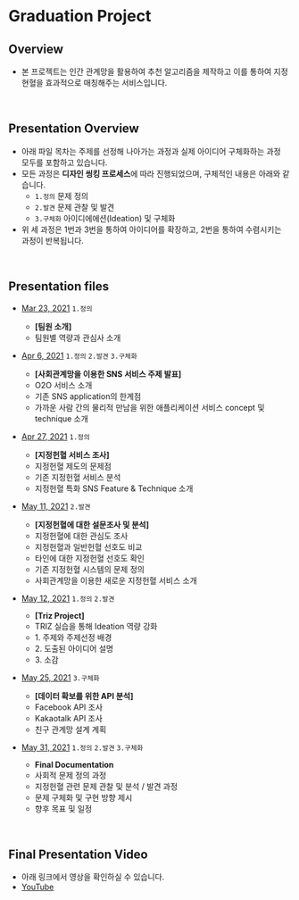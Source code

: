 <br>

# Graduation Project

## Overview
 - 본 프로젝트는 인간 관계망을 활용하여 추천 알고리즘을 제작하고 이를 통하여 지정 현혈을 효과적으로 매칭해주는 서비스입니다.

<br>

## Presentation Overview
 - 아래 파일 목차는 주제를 선정해 나아가는 과정과 실제 아이디어 구체화하는 과정 모두를 포함하고 있습니다.
 - 모든 과정은 **디자인 씽킹 프로세스**에 따라 진행되었으며, 구체적인 내용은 아래와 같습니다.
   - `1.정의` 문제 정의
   - `2.발견` 문제 관찰 및 발견
   - `3.구체화` 아이디에에션(Ideation) 및 구체화
 - 위 세 과정은 1번과 3번을 통하여 아이디어를 확장하고, 2번을 통하여 수렴시키는 과정이 반복됩니다.

<br>

## Presentation files
 - [Mar 23, 2021](https://github.com/GC210GP/wiki-211/blob/main/presentations/210323_GraduationProject_Team5.pdf) `1.정의`
   - **[팀원 소개]** 
   - 팀원별 역량과 관심사 소개

 - [Apr 6, 2021](https://github.com/GC210GP/wiki-211/blob/main/presentations/210406_GraduationProject_Team5.pdf) `1.정의` `2.발견` `3.구체화`
   - **[사회관계망을 이용한 SNS 서비스 주제 발표]** 
   - O2O 서비스 소개
   - 기존 SNS application의 한계점
   - 가까운 사람 간의 물리적 만남을 위한 애플리케이션 서비스 concept 및 technique 소개
       

 - [Apr 27, 2021](https://github.com/GC210GP/wiki-211/blob/main/presentations/210427_GraduationProject_Team5.pdf) `1.정의`
   - **[지정헌혈 서비스 조사]**
   - 지정헌혈 제도의 문제점
   - 기존 지정헌혈 서비스 분석
   - 지정헌혈 특화 SNS Feature & Technique 소개

 - [May 11, 2021](https://github.com/GC210GP/wiki-211/blob/main/presentations/210511_GraduationProject_Team5.pdf) `2.발견`
   - **[지정헌혈에 대한 설문조사 및 분석]**
   - 지정헌혈에 대한 관심도 조사
   - 지정헌혈과 일반헌혈 선호도 비교
   - 타인에 대한 지정헌혈 선호도 확인
   - 기존 지정헌혈 시스템의 문제 정의
   - 사회관계망을 이용한 새로운 지정헌혈 서비스 소개

 - [May 12, 2021](https://github.com/GC210GP/wiki-211/blob/main/presentations/210512_GraduationProject_Team5.pdf) `1.정의` `2.발견`
   - **[Triz Project]**
   - TRIZ 실습을 통해 Ideation 역량 강화
   - 1\. 주제와 주제선정 배경
   - 2\. 도출된 아이디어 설명
   - 3\. 소감
   
 - [May 25, 2021](https://github.com/GC210GP/wiki-211/blob/main/presentations/210525_GraduationProject_Team5.pdf) `3.구체화`
   - **[데이터 확보를 위한 API 분석]**
   - Facebook API 조사
   - Kakaotalk API 조사
   - 친구 관계망 설계 계획
   
 - [May 31, 2021](https://github.com/GC210GP/wiki-211/blob/main/presentations/210531_GraduationProject_Team5_final_v3.pdf) `1.정의` `2.발견` `3.구체화`
   - **Final Documentation**
   - 사회적 문제 정의 과정
   - 지정헌혈 관련 문제 관찰 및 분석 / 발견 과정
   - 문제 구체화 및 구현 방향 제시
   - 향후 목표 및 일정

<br>

## Final Presentation Video
 - 아래 링크에서 영상을 확인하실 수 있습니다.
 - [YouTube](https://www.youtube.com/watch?v=XOqtgyhzIsM)


 <br><br>
